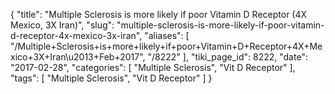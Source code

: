 {
    "title": "Multiple Sclerosis is more likely if poor Vitamin D Receptor (4X Mexico, 3X Iran)",
    "slug": "multiple-sclerosis-is-more-likely-if-poor-vitamin-d-receptor-4x-mexico-3x-iran",
    "aliases": [
        "/Multiple+Sclerosis+is+more+likely+if+poor+Vitamin+D+Receptor+4X+Mexico+3X+Iran\u2013+Feb+2017",
        "/8222"
    ],
    "tiki_page_id": 8222,
    "date": "2017-02-28",
    "categories": [
        "Multiple Sclerosis",
        "Vit D Receptor"
    ],
    "tags": [
        "Multiple Sclerosis",
        "Vit D Receptor"
    ]
}